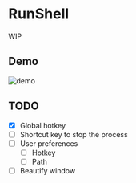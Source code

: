 # RunShell

WIP

## Demo

![demo](https://raw.githubusercontent.com/wiki/tokibi/Runsh/images/demo.gif)

## TODO

- [x] Global hotkey
- [ ] Shortcut key to stop the process
- [ ] User preferences
    - [ ] Hotkey
    - [ ] Path
- [ ] Beautify window

